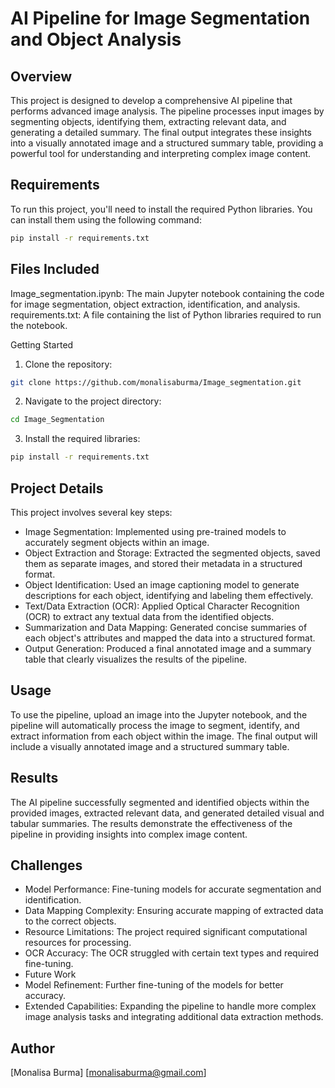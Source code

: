 # AI Pipeline for Image Segmentation and Object Analysis

## Overview
This project is designed to develop a comprehensive AI pipeline that performs advanced image analysis. The pipeline processes input images by segmenting objects, identifying them, extracting relevant data, and generating a detailed summary. The final output integrates these insights into a visually annotated image and a structured summary table, providing a powerful tool for understanding and interpreting complex image content.

## Requirements
To run this project, you'll need to install the required Python libraries. You can install them using the following command:
```bash
pip install -r requirements.txt
```

## Files Included
Image_segmentation.ipynb: The main Jupyter notebook containing the code for image segmentation, object extraction, identification, and analysis.
requirements.txt: A file containing the list of Python libraries required to run the notebook.

Getting Started
1. Clone the repository:
```bash
git clone https://github.com/monalisaburma/Image_segmentation.git
```
2. Navigate to the project directory:
```bash
cd Image_Segmentation
```
3. Install the required libraries:
```bash
pip install -r requirements.txt
```

## Project Details
This project involves several key steps:

- Image Segmentation: Implemented using pre-trained models to accurately segment objects within an image.
- Object Extraction and Storage: Extracted the segmented objects, saved them as separate images, and stored their metadata in a structured format.
- Object Identification: Used an image captioning model to generate descriptions for each object, identifying and labeling them effectively.
- Text/Data Extraction (OCR): Applied Optical Character Recognition (OCR) to extract any textual data from the identified objects.
- Summarization and Data Mapping: Generated concise summaries of each object's attributes and mapped the data into a structured format.
- Output Generation: Produced a final annotated image and a summary table that clearly visualizes the results of the pipeline.

## Usage
To use the pipeline, upload an image into the Jupyter notebook, and the pipeline will automatically process the image to segment, identify, and extract information from each object within the image. The final output will include a visually annotated image and a structured summary table.

## Results
The AI pipeline successfully segmented and identified objects within the provided images, extracted relevant data, and generated detailed visual and tabular summaries. The results demonstrate the effectiveness of the pipeline in providing insights into complex image content.

## Challenges
- Model Performance: Fine-tuning models for accurate segmentation and identification.
- Data Mapping Complexity: Ensuring accurate mapping of extracted data to the correct objects.
- Resource Limitations: The project required significant computational resources for processing.
- OCR Accuracy: The OCR struggled with certain text types and required fine-tuning.
- Future Work
- Model Refinement: Further fine-tuning of the models for better accuracy.
- Extended Capabilities: Expanding the pipeline to handle more complex image analysis tasks and integrating additional data extraction methods.

## Author
[Monalisa Burma] 
[monalisaburma@gmail.com]

